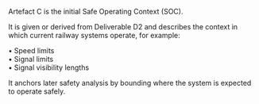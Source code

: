 Artefact C is the initial Safe Operating Context (SOC).

It is given or derived from Deliverable D2 and describes the context in which current railway systems operate, for example:

• Speed limits  
• Signal limits  
• Signal visibility lengths  

It anchors later safety analysis by bounding where the system is expected to operate safely.